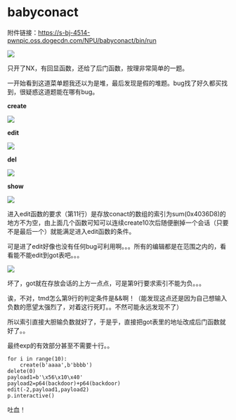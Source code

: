 # babyconact  

附件链接：https://s-bj-4514-pwnpic.oss.dogecdn.com/NPU/babyconact/bin/run

![](https://s-bj-4514-pwnpic.oss.dogecdn.com/NPU/babyconact/pics/chc.png)  

只开了NX，有回显函数，还给了后门函数，按理非常简单的一题。  

一开始看到这道菜单题我还以为是堆，最后发现是假的堆题。bug找了好久都买找到，很疑惑这道题能在哪有bug。  

**create**  

![](https://s-bj-4514-pwnpic.oss.dogecdn.com/NPU/babyconact/pics/create.png)  

**edit**  

![](https://s-bj-4514-pwnpic.oss.dogecdn.com/NPU/babyconact/pics/edit.png)  

**del**  

![](https://s-bj-4514-pwnpic.oss.dogecdn.com/NPU/babyconact/pics/del.png)  

**show**  

![](https://s-bj-4514-pwnpic.oss.dogecdn.com/NPU/babyconact/pics/show.png)  

进入edit函数的要求（第11行）是存放conact的数组的索引为sum(0x4036D8)的地方不为空，由上面几个函数可知可以连续create10次后随便删掉一个会话（只要不是最后一个）就能满足进入edit函数的条件。  

可是进了edit好像也没有任何bug可利用啊。。。所有的编辑都是在范围之内的，看看能不能edit到got表吧。。。  

![](https://s-bj-4514-pwnpic.oss.dogecdn.com/NPU/babyconact/pics/got.png)  

坏了，got就在存放会话的上方一点点，可是第9行要求索引不能为负。。。  

诶，不对，tmd怎么第9行的判定条件是&&啊！（能发现这点还是因为自己想输入负数的愿望太强烈了，对着这行死盯。。不然可能永远发现不了）  

所以索引直接大胆输负数就好了，于是乎，直接把got表里的地址改成后门函数就好了。。  

最终exp的有效部分甚至不需要十行。。  

```
for i in range(10):
    create(b'aaaa',b'bbbb')
delete(0)
payload1=b'\x56\x10\x40'
payload2=p64(backdoor)+p64(backdoor)
edit(-2,payload1,payload2)
p.interactive()
```

吐血！
